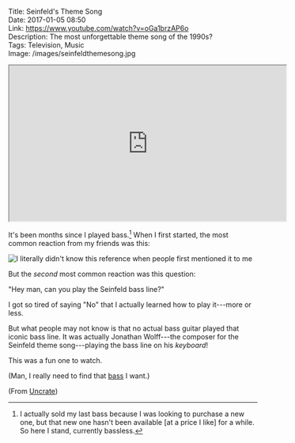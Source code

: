 Title: Seinfeld's Theme Song  
Date: 2017-01-05 08:50  
Link: https://www.youtube.com/watch?v=oGa1brzAP6o  
Description: The most unforgettable theme song of the 1990s?  
Tags: Television, Music  
Image: /images/seinfeldthemesong.jpg  

<iframe class="radius" width="560" height="315" src="https://www.youtube-nocookie.com/embed/oGa1brzAP6o?rel=0&amp;showinfo=0" allowfullscreen></iframe>

It's been months since I played bass.[^1] When I first started, the most common reaction from my friends was this:

![I literally didn't know this reference when people first mentioned it to me][1]

But the *second* most common reaction was this question:

"Hey man, can you play the Seinfeld bass line?"

I got so tired of saying "No" that I actually learned how to play it---more or less.

But what people may not know is that no actual bass guitar played that iconic bass line. It was actually Jonathan Wolff---the composer for the Seinfeld theme song---playing the bass line on his *keyboard*!

This was a fun one to watch.

(Man, I really need to find that [bass][2] I want.)

(From [Uncrate][3])

[^1]: I actually sold my last bass because I was looking to purchase a new one, but that new one hasn't been available [at a price I like] for a while. So here I stand, currently bassless.

[1]: https://media0.giphy.com/media/14u9f5BG1jiXiU/200_s.gif "Slappin da bass meme"
[2]: http://www.fendercustomshop.com/series/artist/pino-palladino-signature-precision-bass-rosewood-fingerboard-fiesta-red/ "Fender Custom Shop Pino Palladino bass guitar"
[3]: http://uncrate.com/video/seinfelds-theme-song/ "Source post for this video"